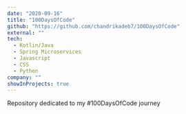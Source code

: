 ```yaml
---
date: "2020-09-16"
title: "100DaysOfCode"
github: "https://github.com/chandrikadeb7/100DaysOfCode"
external: ""
tech:
  - Kotlin/Java
  - Spring Microservices
  - Javascript
  - CSS
  - Python
company: ""
showInProjects: true
---
```


Repository dedicated to my #100DaysOfCode journey
